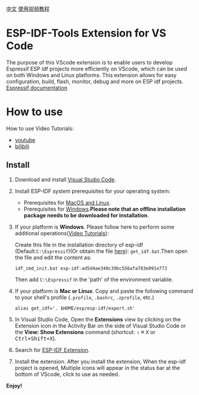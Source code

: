 [中文](https://github.com/unkxTeam/vscode-esp-idf-tools-extension/blob/master/README_zh.md)
[使用视频教程](https://www.bilibili.com/video/BV1YUL1z3Ee2)

# ESP-IDF-Tools Extension for VS Code

The purpose of this VScode extension is to enable users to develop Espressif ESP idf projects more efficiently on VScode, which can be used on both Windows and Linux platforms. This extension allows for easy configuration, build, flash, monitor, debug and more on ESP idf projects. [Espressif documentation](https://docs.espressif.com/projects/vscode-esp-idf-extension/en/latest/index.html)

# How to use

How to use Video Tutorials: 
- [youtube](https://youtube.com/playlist?list=PLLlul6hf_nLnqmhkqW7F4g8KuBVbn2fv7&si=ErHBLomNsJbYmH17)
- [bilibili](https://www.bilibili.com/video/BV1YUL1z3Ee2)

## Install

1. Download and install [Visual Studio Code](https://code.visualstudio.com).

2. Install ESP-IDF system prerequisites for your operating system:

    - Prerequisites for [MacOS and Linux](https://docs.espressif.com/projects/esp-idf/en/latest/esp32/get-started/linux-macos-setup.html).
    - Prerequisites for [Windows](https://dl.espressif.com/dl/esp-idf/).**Please note that an offline installation package needs to be downloaded for installation**.

3. If your platform is **Windows**. Please follow here to perform some additional operations([Video Tutorials](https://www.youtube.com/@%E6%9C%AA%E7%9F%A5%E5%8F%98%E9%87%8Funkx)):

    Create this file in the installation directory of esp-idf (Default:`C:\Espressif`)(Or obtain the file [here](https://github.com/unkxTeam/vscode-esp-idf-tools-extension/assets)): `get_idf.bat`.Then open the file and edit the content as:
    ```shell
    idf_cmd_init.bat esp-idf-ad5d4ae340c39bc556afa783e091e773
    ```
    Then add `C:\Espressif` in the 'path' of the environment variable.

4. If your platform is **Mac or Linux**. Copy and paste the following command to your shell's profile (`.profile`, `.bashrc`, `.zprofile`, etc.)

    ```shell
    alias get_idf='. $HOME/esp/esp-idf/export.sh'
    ```

5. In Visual Studio Code, Open the **Extensions** view by clicking on the Extension icon in the Activity Bar on the side of Visual Studio Code or the **View: Show Extensions** command (shortcut: <kbd>⇧</kbd> <kbd>⌘</kbd> <kbd>X</kbd> or <kbd>Ctrl+Shift+X</kbd>).

6. Search for [ESP-IDF Extension](https://marketplace.visualstudio.com/items?itemName=unkx.esp-idf-tools-extension).

7. Install the extension. After you install the extension, When the esp-idf project is opened, Multiple icons will appear in the status bar at the bottom of VScode, click to use as needed.

**Enjoy!**
